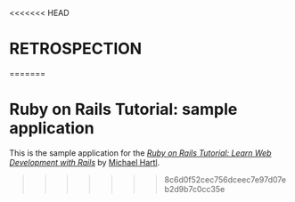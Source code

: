 <<<<<<< HEAD
# RETROSPECTION
=======
# Ruby on Rails Tutorial: sample application

This is the sample application for the
[*Ruby on Rails Tutorial:
Learn Web Development with Rails*](http://www.railstutorial.org/)
by [Michael Hartl](http://www.michaelhartl.com/).
>>>>>>> 8c6d0f52cec756dceec7e97d07eb2d9b7c0cc35e
